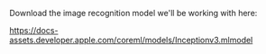 Download the image recognition model we'll be working with here:

https://docs-assets.developer.apple.com/coreml/models/Inceptionv3.mlmodel
